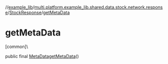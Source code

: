 //[example_lib](../../../index.md)/[multi.platform.example_lib.shared.data.stock.network.response](../index.md)/[StockResponse](index.md)/[getMetaData](get-meta-data.md)

# getMetaData

[common]\

public final [MetaData](../-meta-data/index.md)[getMetaData](get-meta-data.md)()
